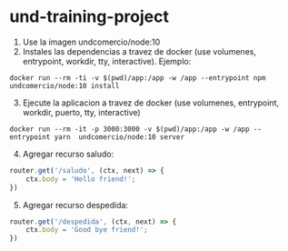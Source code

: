 # und-training-project

1. Use la imagen undcomercio/node:10
2. Instales las dependencias a travez de docker (use volumenes, entrypoint, workdir, tty, interactive). Ejemplo: 
```
docker run --rm -ti -v $(pwd)/app:/app -w /app --entrypoint npm undcomercio/node:10 install
```
3. Ejecute la aplicacion a travez de docker (use volumenes, entrypoint, workdir, puerto, tty, interactive)
```
docker run --rm -it -p 3000:3000 -v $(pwd)/app:/app -w /app --entrypoint yarn  undcomercio/node:10 server
```
4. Agregar recurso saludo:
```js
router.get('/saludo', (ctx, next) => {
    ctx.body = 'Hello friend!';
})
```
5. Agregar recurso despedida:
```js
router.get('/despedida', (ctx, next) => {
    ctx.body = 'Good bye friend!';
})
```